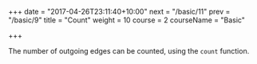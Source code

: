 +++
date = "2017-04-26T23:11:40+10:00"
next = "/basic/11"
prev = "/basic/9"
title = "Count"
weight = 10
course = 2
courseName = "Basic"


+++

The number of outgoing edges can be counted, using the `count` function.
